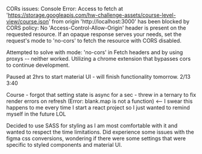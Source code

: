 CORs issues: 
Console Error: Access to fetch at 'https://storage.googleapis.com/hw-challenge-assets/course-level-view/course.json' from origin 'http://localhost:3000' has been blocked by CORS policy: No 'Access-Control-Allow-Origin' header is present on the requested resource. If an opaque response serves your needs, set the request's mode to 'no-cors' to fetch the resource with CORS disabled.

Attempted to solve with mode: 'no-cors' in Fetch headers and by using proxys -- neither worked. Utilizing a chrome extension that bypasses cors to continue development. 

Paused at 2hrs to start material UI - will finish functionality tomorrow. 2/13 3:40 

Course - forgot that setting state is async for a sec - threw in a ternary to fix render errors on refresh (Error: blank.map is not a function) <-- I swear this happens to me every time I start a react project so I just wanted to remind myself in the future LOL

Decided to use SASS for styling as I am most comfortable with it and wanted to respect the time limitations. Did experience some issues with the figma css conversions, wondering if there were some settings that were specific to styled components and material UI. 